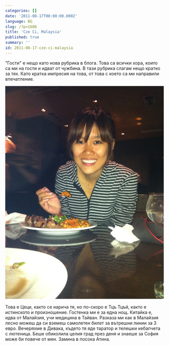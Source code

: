 ```yaml
---
categories: []
date: '2011-08-17T00:00:00.000Z'
language: BG
slug: /?p=1608
title: 'Cze Ci, Malaysia'
published: true
summary: ''
id: 2011-08-17-cze-ci-malaysia
---
```


"Гости" е нещо като нова рубрика в блога. Това са всички хора, които са ми на гости и идват от чужбина. В тази рубрика слагам нещо кратко за тях. Като кратка импресия на това, от това с което са ми направили впечатление. 

![](https://raw.githubusercontent.com/kirilchristov/blog_images/main/2011/08/IMG_1348.jpg)

 Това е Цеци, както се нарича тя, но по-скоро е Тцъ Тцъй, както е истинското и произношение. Гостенка ми е за една нощ. Китайка е, идва от Малайзия, учи медицина в Тайван. Разказа ми как в Малайзия лесно можеш да си вземеш самолетен билет за вътрешни линии за 3 евро. Вечеряхме в Дивака, където тя яде таратор и телешки кебапчета с лютеница. Беше обиколила целия град през деня и знаеше за София може би повече от мен. Замина в посока Атина.

